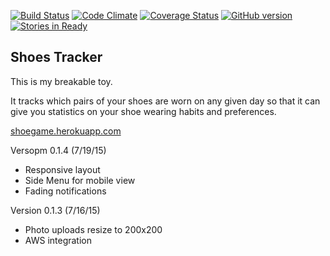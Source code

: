 [![Build Status](https://codeship.com/projects/a4b802d0-0741-0133-711b-7ed36be266d6/status?branch=master)](https://codeship.com/projects/89972)
[![Code Climate](https://codeclimate.com/github/PVUL/shoes_tracker/badges/gpa.svg)](https://codeclimate.com/github/PVUL/shoes_tracker)
[![Coverage Status](https://coveralls.io/repos/PVUL/shoes_tracker/badge.svg?branch=master&service=github)](https://coveralls.io/github/PVUL/shoes_tracker?branch=master)
[![GitHub version](https://badge.fury.io/gh/pvul%2Fshoes_tracker.svg)](http://badge.fury.io/gh/pvul%2Fshoes_tracker)
[![Stories in Ready](https://badge.waffle.io/PVUL/shoes_tracker.svg?label=ready&title=Ready)](http://waffle.io/PVUL/shoes_tracker)

Shoes Tracker
--
This is my breakable toy.

It tracks which pairs of your shoes are worn on any given day
so that it can give you statistics on your shoe wearing habits and preferences.

<a href="http://shoegame.herokuapp.com" target="_blank">shoegame.herokuapp.com</a>

Versopm 0.1.4 (7/19/15)
- Responsive layout
- Side Menu for mobile view
- Fading notifications

Version 0.1.3 (7/16/15)
- Photo uploads resize to 200x200
- AWS integration
